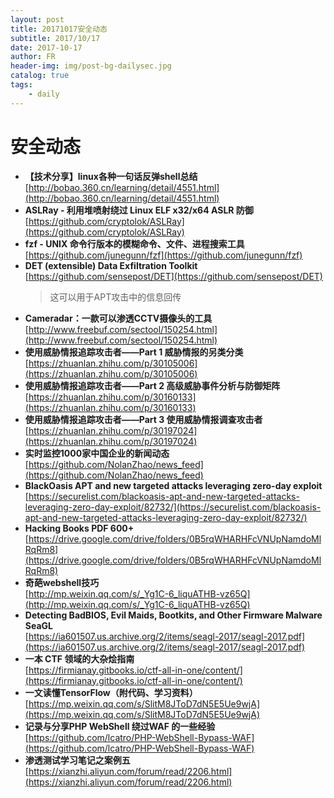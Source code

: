 ```yaml
---
layout: post
title: 20171017安全动态
subtitle: 2017/10/17
date: 2017-10-17
author: FR
header-img: img/post-bg-dailysec.jpg
catalog: true
tags:
    - daily
---
```

# 安全动态
- **【技术分享】linux各种一句话反弹shell总结**  
[http://bobao.360.cn/learning/detail/4551.html](http://bobao.360.cn/learning/detail/4551.html)
- **ASLRay - 利用堆喷射绕过 Linux ELF x32/x64 ASLR 防御**  
[https://github.com/cryptolok/ASLRay](https://github.com/cryptolok/ASLRay)
- **fzf - UNIX 命令行版本的模糊命令、文件、进程搜索工具**  
[https://github.com/junegunn/fzf](https://github.com/junegunn/fzf)
- **DET (extensible) Data Exfiltration Toolkit**  
[https://github.com/sensepost/DET](https://github.com/sensepost/DET)
    > 这可以用于APT攻击中的信息回传
- **Cameradar：一款可以渗透CCTV摄像头的工具**  
[http://www.freebuf.com/sectool/150254.html](http://www.freebuf.com/sectool/150254.html)
- **使用威胁情报追踪攻击者——Part 1 威胁情报的另类分类**  
[https://zhuanlan.zhihu.com/p/30105006](https://zhuanlan.zhihu.com/p/30105006)
- **使用威胁情报追踪攻击者——Part 2 高级威胁事件分析与防御矩阵**  
[https://zhuanlan.zhihu.com/p/30160133](https://zhuanlan.zhihu.com/p/30160133)
- **使用威胁情报追踪攻击者——Part 3 使用威胁情报调查攻击者**  
[https://zhuanlan.zhihu.com/p/30197024](https://zhuanlan.zhihu.com/p/30197024)
- **实时监控1000家中国企业的新闻动态**  
[https://github.com/NolanZhao/news_feed](https://github.com/NolanZhao/news_feed)
- **BlackOasis APT and new targeted attacks leveraging zero-day exploit**  
[https://securelist.com/blackoasis-apt-and-new-targeted-attacks-leveraging-zero-day-exploit/82732/](https://securelist.com/blackoasis-apt-and-new-targeted-attacks-leveraging-zero-day-exploit/82732/)
- **Hacking Books PDF 600+**  
[https://drive.google.com/drive/folders/0B5rqWHARHFcVNUpNamdoMlRqRm8](https://drive.google.com/drive/folders/0B5rqWHARHFcVNUpNamdoMlRqRm8)
- **奇葩webshell技巧**  
[http://mp.weixin.qq.com/s/_Yg1C-6_liquATHB-vz65Q](http://mp.weixin.qq.com/s/_Yg1C-6_liquATHB-vz65Q)
- **Detecting BadBIOS, Evil Maids, Bootkits, and Other Firmware Malware SeaGL**  
[https://ia601507.us.archive.org/2/items/seagl-2017/seagl-2017.pdf](https://ia601507.us.archive.org/2/items/seagl-2017/seagl-2017.pdf)
- **一本 CTF 领域的大杂烩指南**  
[https://firmianay.gitbooks.io/ctf-all-in-one/content/](https://firmianay.gitbooks.io/ctf-all-in-one/content/)
- **一文读懂TensorFlow（附代码、学习资料）**  
[https://mp.weixin.qq.com/s/SlitM8JToD7dN5E5Ue9wjA](https://mp.weixin.qq.com/s/SlitM8JToD7dN5E5Ue9wjA)
- **记录与分享PHP WebShell 绕过WAF 的一些经验**
[https://github.com/lcatro/PHP-WebShell-Bypass-WAF](https://github.com/lcatro/PHP-WebShell-Bypass-WAF)
- **渗透测试学习笔记之案例五**
[https://xianzhi.aliyun.com/forum/read/2206.html](https://xianzhi.aliyun.com/forum/read/2206.html)
